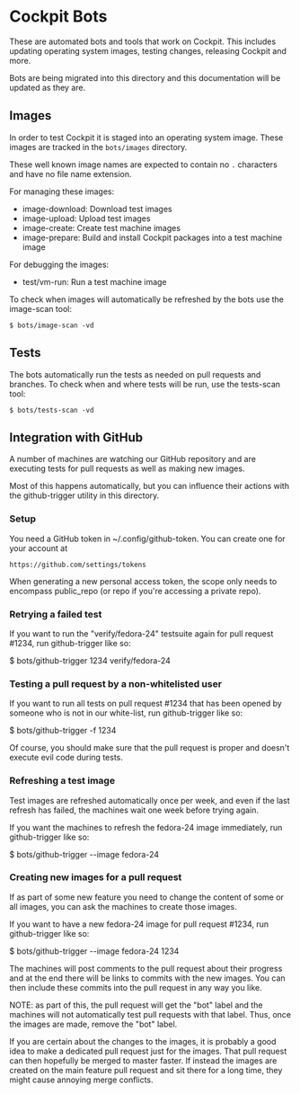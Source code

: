# Cockpit Bots

These are automated bots and tools that work on Cockpit. This
includes updating operating system images, testing changes,
releasing Cockpit and more.

Bots are being migrated into this directory and this documentation
will be updated as they are.

## Images

In order to test Cockpit it is staged into an operating system
image. These images are tracked in the ```bots/images``` directory.

These well known image names are expected to contain no ```.```
characters and have no file name extension.

For managing these images:

 * image-download: Download test images
 * image-upload: Upload test images
 * image-create: Create test machine images
 * image-prepare: Build and install Cockpit packages into a test machine image

For debugging the images:

 * test/vm-run: Run a test machine image

To check when images will automatically be refreshed by the bots
use the image-scan tool:

    $ bots/image-scan -vd

## Tests

The bots automatically run the tests as needed on pull requests
and branches. To check when and where tests will be run, use the
tests-scan tool:

    $ bots/tests-scan -vd

## Integration with GitHub

A number of machines are watching our GitHub repository and are
executing tests for pull requests as well as making new images.

Most of this happens automatically, but you can influence their
actions with the github-trigger utility in this directory.

### Setup

You need a GitHub token in ~/.config/github-token.  You can create one
for your account at

    https://github.com/settings/tokens

When generating a new personal access token, the scope only needs to
encompass public_repo (or repo if you're accessing a private repo).

### Retrying a failed test

If you want to run the "verify/fedora-24" testsuite again for pull
request #1234, run github-trigger like so:

  $ bots/github-trigger 1234 verify/fedora-24

### Testing a pull request by a non-whitelisted user

If you want to run all tests on pull request #1234 that has been
opened by someone who is not in our white-list, run github-trigger
like so:

  $ bots/github-trigger -f 1234

Of course, you should make sure that the pull request is proper and
doesn't execute evil code during tests.

### Refreshing a test image

Test images are refreshed automatically once per week, and even if the
last refresh has failed, the machines wait one week before trying again.

If you want the machines to refresh the fedora-24 image immediately,
run github-trigger like so:

  $ bots/github-trigger --image fedora-24

### Creating new images for a pull request

If as part of some new feature you need to change the content of some
or all images, you can ask the machines to create those images.

If you want to have a new fedora-24 image for pull request #1234, run
github-trigger like so:

  $ bots/github-trigger --image fedora-24 1234

The machines will post comments to the pull request about their
progress and at the end there will be links to commits with the new
images.  You can then include these commits into the pull request in
any way you like.

NOTE: as part of this, the pull request will get the "bot" label and
the machines will not automatically test pull requests with that
label.  Thus, once the images are made, remove the "bot" label.

If you are certain about the changes to the images, it is probably a
good idea to make a dedicated pull request just for the images.  That
pull request can then hopefully be merged to master faster.  If
instead the images are created on the main feature pull request and
sit there for a long time, they might cause annoying merge conflicts.
